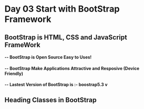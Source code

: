 # Day 03 Start with BootStrap Framework 
## BootStrap is HTML, CSS and JavaScript FrameWork

#### -- BootStrap  is  Open Source Easy to Uses!
#### -- BootStrap Make Applications Attractive and Resposive (Device Friendly)
#### -- Lastest Version of BootStrap is :- boostrap5.3 v


## Heading Classes in BootStrap

